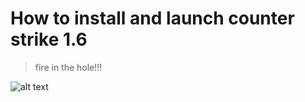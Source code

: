 # How to install and launch counter strike 1.6
   > fire in the hole!!!

   ![alt text](https://i.imgur.com/XWkV929.jpg)



